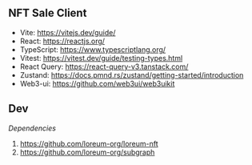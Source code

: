 ## NFT Sale Client

- Vite: https://vitejs.dev/guide/
- React: https://reactjs.org/
- TypeScript: https://www.typescriptlang.org/
- Vitest: https://vitest.dev/guide/testing-types.html
- React Query: https://react-query-v3.tanstack.com/
- Zustand: https://docs.pmnd.rs/zustand/getting-started/introduction
- Web3-ui: https://github.com/web3ui/web3uikit

## Dev

*Dependencies*

1. https://github.com/loreum-org/loreum-nft
2. https://github.com/loreum-org/subgraph

